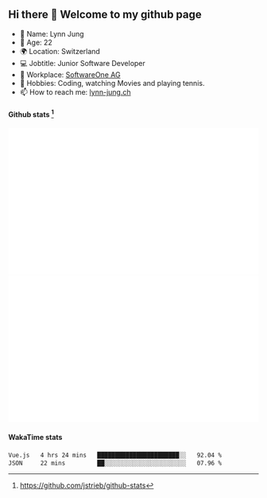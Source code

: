 ## Hi there 👋 Welcome to my github page

- 🧑 Name: Lynn Jung
- 🔞 Age: 22
- 🌍 Location: Switzerland
- 💻 Jobtitle: Junior Software Developer
- 🏢 Workplace: [SoftwareOne AG](https://www.softwareone.com/)
- 🎾 Hobbies: Coding, watching Movies and playing tennis.
- 📫 How to reach me: [lynn-jung.ch](https://lynn-jung.ch/)


#### Github stats [^1]
![](https://github.com/lynn-jung/github-stats/blob/master/generated/overview.svg)  ![](https://github.com/lynn-jung/github-stats/blob/master/generated/languages.svg)


#### WakaTime stats
<!--START_SECTION:waka-->
```text
Vue.js   4 hrs 24 mins   ███████████████████████░░   92.04 % 
JSON     22 mins         ██░░░░░░░░░░░░░░░░░░░░░░░   07.96 % 
```
<!--END_SECTION:waka-->

[^1]: https://github.com/jstrieb/github-stats
